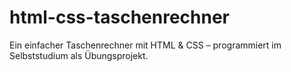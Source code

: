 # html-css-taschenrechner
Ein einfacher Taschenrechner mit HTML &amp; CSS – programmiert im Selbststudium als Übungsprojekt.
